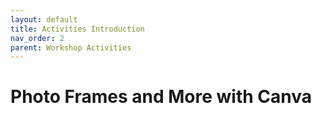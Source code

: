 ```yaml
---
layout: default
title: Activities Introduction
nav_order: 2
parent: Workshop Activities
---
```

# Photo Frames and More with Canva
